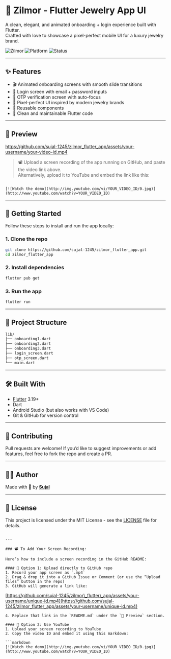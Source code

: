 # 💎 Zilmor - Flutter Jewelry App UI

A clean, elegant, and animated onboarding + login experience built with Flutter.  
Crafted with love to showcase a pixel-perfect mobile UI for a luxury jewelry brand.  

![Zilmor](https://img.shields.io/badge/Flutter-3.19-blue?style=flat&logo=flutter)
![Platform](https://img.shields.io/badge/Platform-Android%20%7C%20iOS-lightgrey)
![Status](https://img.shields.io/badge/Status-Working-green)

---

## ✨ Features

- 🎬 Animated onboarding screens with smooth slide transitions  
- 🔐 Login screen with email + password inputs  
- 🔢 OTP verification screen with auto-focus  
- 🎨 Pixel-perfect UI inspired by modern jewelry brands  
- 🔁 Reusable components  
- 💯 Clean and maintainable Flutter code  

---

## 📸 Preview

https://github.com/sujal-1245/zilmor_flutter_app/assets/your-username/your-video-id.mp4

> 📽️ Upload a screen recording of the app running on GitHub, and paste the video link above.  
> Alternatively, upload it to YouTube and embed the link like this:

```

[![Watch the demo](http://img.youtube.com/vi/YOUR_VIDEO_ID/0.jpg)](http://www.youtube.com/watch?v=YOUR_VIDEO_ID)

````

---

## 🚀 Getting Started

Follow these steps to install and run the app locally:

### 1. Clone the repo

```bash
git clone https://github.com/sujal-1245/zilmor_flutter_app.git
cd zilmor_flutter_app
````

### 2. Install dependencies

```bash
flutter pub get
```

### 3. Run the app

```bash
flutter run
```

---

## 📁 Project Structure

```bash
lib/
├── onboarding1.dart
├── onboarding2.dart
├── onboarding3.dart
├── login_screen.dart
├── otp_screen.dart
└── main.dart
```

---

## 🛠️ Built With

* [Flutter](https://flutter.dev/) 3.19+
* Dart
* Android Studio (but also works with VS Code)
* Git & GitHub for version control

---

## 🙌 Contributing

Pull requests are welcome! If you’d like to suggest improvements or add features, feel free to fork the repo and create a PR.

---

## 🧑‍🎨 Author

Made with 💖 by **[Sujal](https://github.com/sujal-1245)**

---

## 📃 License

This project is licensed under the MIT License - see the [LICENSE](LICENSE) file for details.

```

---

### 📽️ To Add Your Screen Recording:

Here’s how to include a screen recording in the GitHub README:

#### 🔹 Option 1: Upload directly to GitHub repo
1. Record your app screen as `.mp4`
2. Drag & drop it into a GitHub Issue or Comment (or use the “Upload files” button in the repo)
3. GitHub will generate a link like:
```

[https://github.com/sujal-1245/zilmor\_flutter\_app/assets/your-username/unique-id.mp4](https://github.com/sujal-1245/zilmor_flutter_app/assets/your-username/unique-id.mp4)

````
4. Replace that link in the `README.md` under the `📸 Preview` section.

#### 🔹 Option 2: Use YouTube
1. Upload your screen recording to YouTube
2. Copy the video ID and embed it using this markdown:

```markdown
[![Watch the demo](http://img.youtube.com/vi/YOUR_VIDEO_ID/0.jpg)](http://www.youtube.com/watch?v=YOUR_VIDEO_ID)
````


